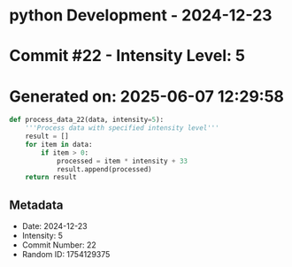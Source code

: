 ﻿# python Development - 2024-12-23
# Commit #22 - Intensity Level: 5
# Generated on: 2025-06-07 12:29:58
```python
def process_data_22(data, intensity=5):
    '''Process data with specified intensity level'''
    result = []
    for item in data:
        if item > 0:
            processed = item * intensity + 33
            result.append(processed)
    return result
```
## Metadata
- Date: 2024-12-23
- Intensity: 5
- Commit Number: 22
- Random ID: 1754129375
